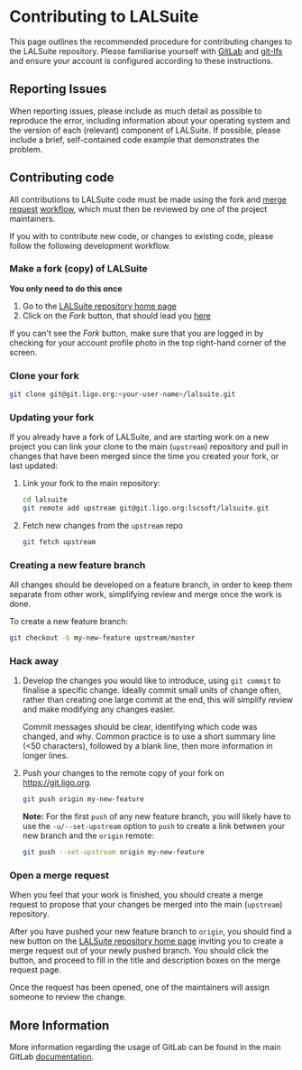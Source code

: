 # Contributing to LALSuite

This page outlines the recommended procedure for contributing changes to the LALSuite repository. Please familiarise yourself with [GitLab](https://wiki.ligo.org/DASWG/GitLigoOrg) and [git-lfs](https://wiki.ligo.org/DASWG/GitLFS#Install_the_git_LFS_client) and ensure your account is configured according to these instructions.

## Reporting Issues

When reporting issues, please include as much detail as possible to reproduce the error, including information about your operating system and the version of each (relevant) component of LALSuite.
If possible, please include a brief, self-contained code example that demonstrates the problem.

## Contributing code

All contributions to LALSuite code must be made using the fork and [merge request](https://git.ligo.org/help/user/project/merge_requests/index.md) [workflow](https://git.ligo.org/help/workflow/forking_workflow.md), which must then be reviewed by one of the project maintainers.

If you with to contribute new code, or changes to existing code, please follow the following development workflow.

### Make a fork (copy) of LALSuite

**You only need to do this once**

1. Go to the [LALSuite repository home page](https://git.ligo.org/lscsoft/lalsuite)
2. Click on the *Fork* button, that should lead you [here](https://git.ligo.org/lscsoft/lalsuite/fork/new)

If you can't see the *Fork* button, make sure that you are logged in by checking for your account profile photo in the top right-hand corner of the screen.

### Clone your fork

```bash
git clone git@git.ligo.org:<your-user-name>/lalsuite.git
```

### Updating your fork

If you already have a fork of LALSuite, and are starting work on a new project you can link your clone to the main (`upstream`) repository and pull in changes that have been merged since the time you created your fork, or last updated:

1. Link your fork to the main repository:

    ```bash
    cd lalsuite
    git remote add upstream git@git.ligo.org:lscsoft/lalsuite.git
    ```

2. Fetch new changes from the `upstream` repo

    ```bash
    git fetch upstream
    ```

### Creating a new feature branch

All changes should be developed on a feature branch, in order to keep them separate from other work, simplifying review and merge once the work is done.

To create a new feature branch:

```bash
git checkout -b my-new-feature upstream/master
```

### Hack away

1. Develop the changes you would like to introduce, using `git commit` to finalise a specific change.
   Ideally commit small units of change often, rather than creating one large commit at the end, this will simplify review and make modifying any changes easier.

    Commit messages should be clear, identifying which code was changed, and why.
   Common practice is to use a short summary line (<50 characters), followed by a blank line, then more information in longer lines.

2. Push your changes to the remote copy of your fork on https://git.ligo.org.

    ```bash
    git push origin my-new-feature
    ```
   **Note:** For the first `push` of any new feature branch, you will likely have to use the `-u/--set-upstream` option to `push` to create a link between your new branch and the `origin` remote:

    ```bash
    git push --set-upstream origin my-new-feature
    ```

### Open a merge request

When you feel that your work is finished, you should create a merge request to propose that your changes be merged into the main (`upstream`) repository.

After you have pushed your new feature branch to `origin`, you should find a new button on the [LALSuite repository home page](https://git.ligo.org/lscsoft/lalsuite/) inviting you to create a merge request out of your newly pushed branch.
You should click the button, and proceed to fill in the title and description boxes on the merge request page.

Once the request has been opened, one of the maintainers will assign someone to review the change.

## More Information

More information regarding the usage of GitLab can be found in the main GitLab [documentation](https://git.ligo.org/help/).
